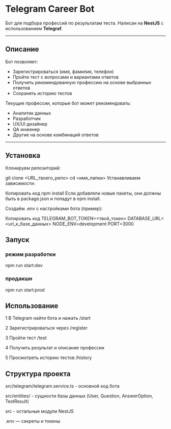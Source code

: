 # Telegram Career Bot

Бот для подбора профессий по результатам теста. Написан на **NestJS** с использованием **Telegraf**.

---

## Описание

Бот позволяет:
- Зарегистрироваться (имя, фамилия, телефон)
- Пройти тест с вопросами и вариантами ответов
- Получить рекомендованную профессию на основе выбранных ответов
- Сохранять историю тестов

Текущие профессии, которые бот может рекомендовать:
- Аналитик данных
- Разработчик
- UX/UI дизайнер
- QA инженер
- Другие на основе комбинаций ответов

---

## Установка

Клонируем репозиторий:

git clone <URL_твоего_репо>
cd <имя_папки>
Устанавливаем зависимости:

Копировать код
npm install
Если добавляли новые пакеты, они должны быть в package.json и попадут в npm install.

Создаём .env с настройками бота (пример):

Копировать код
TELEGRAM_BOT_TOKEN=<твой_токен>
DATABASE_URL=<url_к_базе_данных>
NODE_ENV=development
PORT=3000

## Запуск

### режим разработки
npm run start:dev

### продакшн
npm run start:prod

## Использование
  1 В Telegram найти бота и нажать /start

  2 Зарегистрироваться через /register

  3 Пройти тест /test

  4 Получить результат и описание профессии

  5 Просмотреть историю тестов /history

## Структура проекта

src/telegram/telegram.service.ts - основной код бота

src/entities/ - сущности базы данных (User, Question, AnswerOption, TestResult)

src - остальные модули NestJS

.env — секреты и токены

